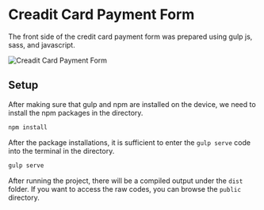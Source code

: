 # Creadit Card Payment Form

The front side of the credit card payment form was prepared using gulp js, sass, and javascript.


![Creadit Card Payment Form](https://koddepo.com/i/creadit-form.jpeg/468x300?text=Creadit+Card+Payment+Form)


  
## Setup

After making sure that gulp and npm are installed on the device, we need to install the npm packages in the directory.

```javascript
npm install
```
After the package installations, it is sufficient to enter the `gulp serve` code into the terminal in the directory.

```javascript
gulp serve
```
After running the project, there will be a compiled output under the `dist` folder. If you want to access the raw codes, you can browse the `public` directory.



  